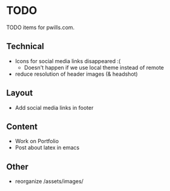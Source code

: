 # TODO

TODO items for pwills.com.

## Technical
- Icons for social media links disappeared :(
  - Doesn't happen if we use local theme instead of remote
- reduce resolution of header images (& headshot)

## Layout
- Add social media links in footer

## Content
- Work on Portfolio
- Post about latex in emacs

## Other
- reorganize /assets/images/
